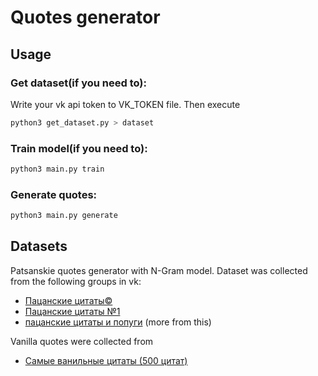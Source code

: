 # Quotes generator

## Usage

### Get dataset(if you need to):

Write your vk api token to VK_TOKEN file. Then execute

```bash
python3 get_dataset.py > dataset
```

### Train model(if you need to):

```bash
python3 main.py train
```

### Generate quotes:

```bash
python3 main.py generate
```

## Datasets
Patsanskie quotes generator with N-Gram model. Dataset was collected from the following groups in vk:

- [Пацанские цитаты©](https://vk.com/public27456813)
- [Пацанские цитаты №1](https://vk.com/krutiecitati)
- [пацанские цитаты и попуги](https://vk.com/tupopopugai) (more from this)

Vanilla quotes were collected from
- [Самые ванильные цитаты (500 цитат)](https://citatnica.ru/citaty/samye-vanilnye-tsitaty-500-tsitat)

